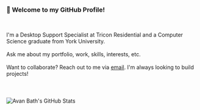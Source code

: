 ### 👋 Welcome to my GitHub Profile!
<br>

I'm a Desktop Support Specialist at Tricon Residential and a Computer Science graduate from York University. <br><br>
Ask me about my portfolio, work, skills, interests, etc. <br><br>
Want to collaborate? Reach out to me via [email](mailto:avanbath@gmail.com). I'm always looking to build projects!

###
<br>

![Avan Bath's GitHub Stats](https://github-readme-stats.vercel.app/api?username=avanbath&include_all_commits=true&hide=contribs&hide_rank=true&show_icons=false&theme=swift)
